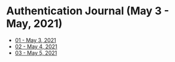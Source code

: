 # Authentication Journal (May 3 - May, 2021)

- [01 - May 3, 2021](01.md)
- [02 - May 4, 2021](02.md)
- [03 - May 5, 2021](03.md)
